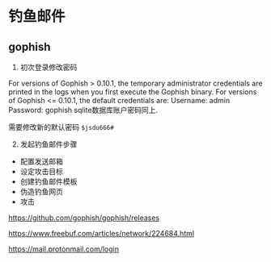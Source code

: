 # 钓鱼邮件


## gophish

1. 初次登录修改密码

For versions of Gophish > 0.10.1, the temporary administrator credentials are printed in the logs when you first execute the Gophish binary. For versions of Gophish <= 0.10.1, the default credentials are:
Username: admin
Password: gophish
sqlite数据库账户密码同上.

需要修改新的默认密码 `$jsdu666#`

2. 发起钓鱼邮件步骤
- 配置发送邮箱
- 设定攻击目标
- 创建钓鱼邮件模板
- 伪造钓鱼网页
- 攻击


https://github.com/gophish/gophish/releases

https://www.freebuf.com/articles/network/224684.html

https://mail.protonmail.com/login